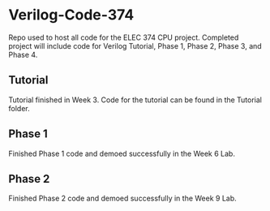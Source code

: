 # Verilog-Code-374

Repo used to host all code for the ELEC 374 CPU project. Completed project will include code for Verilog Tutorial, Phase 1, Phase 2, Phase 3, and Phase 4.

## Tutorial
Tutorial finished in Week 3. Code for the tutorial can be found in the Tutorial folder.

## Phase 1
Finished Phase 1 code and demoed successfully in the Week 6 Lab.

## Phase 2
Finished Phase 2 code and demoed successfully in the Week 9 Lab.
